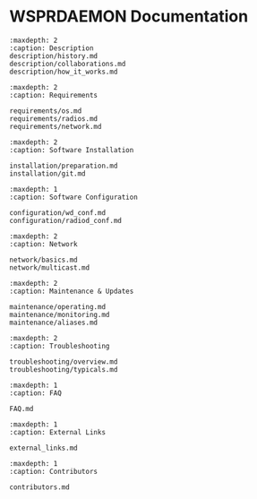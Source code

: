 
# WSPRDAEMON Documentation

```{toctree}
:maxdepth: 2
:caption: Description
description/history.md
description/collaborations.md
description/how_it_works.md
```

```{toctree}
:maxdepth: 2
:caption: Requirements

requirements/os.md
requirements/radios.md
requirements/network.md
```

```{toctree}
:maxdepth: 2
:caption: Software Installation

installation/preparation.md
installation/git.md
```

```{toctree}
:maxdepth: 1
:caption: Software Configuration

configuration/wd_conf.md
configuration/radiod_conf.md
```

```{toctree}
:maxdepth: 2
:caption: Network

network/basics.md
network/multicast.md
```

```{toctree}
:maxdepth: 2
:caption: Maintenance & Updates

maintenance/operating.md
maintenance/monitoring.md
maintenance/aliases.md
```

```{toctree}
:maxdepth: 2
:caption: Troubleshooting

troubleshooting/overview.md
troubleshooting/typicals.md
```

```{toctree}
:maxdepth: 1
:caption: FAQ

FAQ.md
```

```{toctree}
:maxdepth: 1
:caption: External Links

external_links.md
```

```{toctree}
:maxdepth: 1
:caption: Contributors 

contributors.md
```
